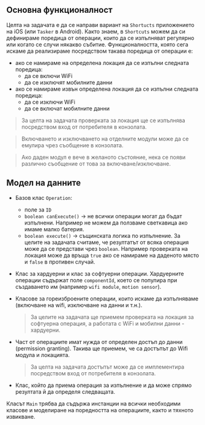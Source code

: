 ## Основна функционалност
Целта на задачата е да се направи вариант на `Shortucts` приложението на iOS (или `Tasker` в Android). 
Както знаем, в `Shortcuts` можем да си дефинираме поредица от операции, които да се изпълняват регулярно или когато се случи някакво събитие. 
Функционалността, която сега искаме да реализираме посредством такава поредица от операции е:
- ако се намираме на определена локация да се изпълни следната поредица:
  - да се включи WiFi
  - да се изключят мобилните данни
- ако се намираме извън определена локация да се изпълни следната поредица:
  - да се изключи WiFi
  - да се включат мобилните данни

> За целта на задачата проверката за локация ще се изпълнява посредством вход от потребителя в конзолата.

> Включването и изключването на отделните модули може да се емулира чрез съобщение в конзолата.

> Ако даден модул е вече в желаното състояние, нека се появи различно съобщение от това за включване/изключване.

## Модел на данните

- Базов клас `Operation`:
  - поле за `ID`
  - `boolean canExecute()` -> не всички операции могат да бъдат изпълнени. Например не можем да ползваме светкавица ако имаме малко батерия.
  - `boolean execute()` -> същинската логика по изпълнение. За целите на задачата считаме, че резултатът от всяка операция може да се представи чрез `boolean`. Например проверката на локация може да връща `true` ако се намираме на даденото място и `false` в противен случай.

- Клас за хардуерни и клас за софтуерни операции. Хардуерните операции съдържат поле `componentId`, което се популира при създаването им (например `wifi module`, `motion sensor`).
- Класове за гореизброените операции, които искаме да изпълняваме (включване на wifi, изключване на данни и т.н.).
    > За целите на задачата ще приемем проверката на локация за софтуерна операция, а работата с WiFi и мобилни данни - хардуерни.

- Част от операциите имат нужда от определен достъп до данни (permission granting). Такива ще приемем, че са достъпът до Wifi модула и локацията.
    > За целта на задачата достъпът може да се имплементира посредством вход от потребителя в конзолата.


- Клас, който да приема операция за изпълнение и да може спрямо резултата й да определя следващата.

Класът `Main` трябва да съдържа инстанции на всички необходими класове и моделиране на поредността на операциите, както и тяхното извикване.

